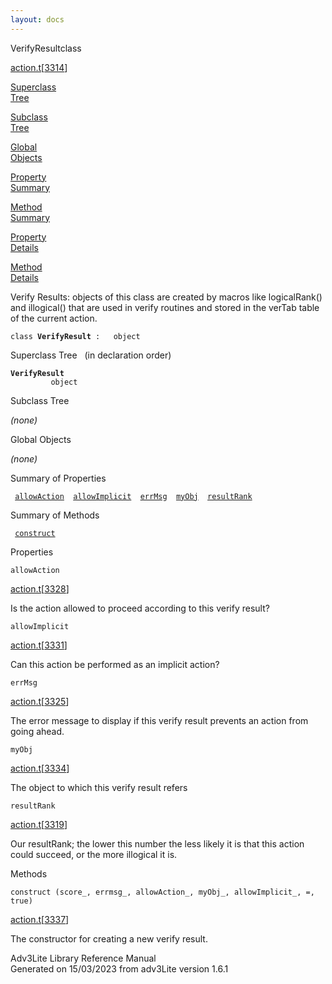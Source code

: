 ```yaml
---
layout: docs
---
```

<span class="title">VerifyResult</span><span class="type">class</span>

[action.t](../file/action.t.html)\[[3314](../source/action.t.html#3314)\]

[Superclass  
Tree](#_SuperClassTree_)

[Subclass  
Tree](#_SubClassTree_)

[Global  
Objects](#_ObjectSummary_)

[Property  
Summary](#_PropSummary_)

[Method  
Summary](#_MethodSummary_)

[Property  
Details](#_Properties_)

[Method  
Details](#_Methods_)

<div class="fdesc">

Verify Results: objects of this class are created by macros like
logicalRank() and illogical() that are used in verify routines and
stored in the verTab table of the current action.

`class `**`VerifyResult`**` :   object`

</div>

<span id="_SuperClassTree_"></span>

<div class="mjhd">

<span class="hdln">Superclass Tree</span>   (in declaration order)

</div>

**`VerifyResult`**  
`         object`  
<span id="_SubClassTree_"></span>

<div class="mjhd">

<span class="hdln">Subclass Tree</span>  

</div>

*(none)* <span id="_ObjectSummary_"></span>

<div class="mjhd">

<span class="hdln">Global Objects</span>  

</div>

*(none)* <span id="_PropSummary_"></span>

<div class="mjhd">

<span class="hdln">Summary of Properties</span>  

</div>

` `[`allowAction`](#allowAction)`  `[`allowImplicit`](#allowImplicit)`  `[`errMsg`](#errMsg)`  `[`myObj`](#myObj)`  `[`resultRank`](#resultRank)`  `

<span id="_MethodSummary_"></span>

<div class="mjhd">

<span class="hdln">Summary of Methods</span>  

</div>

` `[`construct`](#construct)`  `

<span id="_Properties_"></span>

<div class="mjhd">

<span class="hdln">Properties</span>  

</div>

<span id="allowAction"></span>

`allowAction`

[action.t](../file/action.t.html)\[[3328](../source/action.t.html#3328)\]

<div class="desc">

Is the action allowed to proceed according to this verify result?

</div>

<span id="allowImplicit"></span>

`allowImplicit`

[action.t](../file/action.t.html)\[[3331](../source/action.t.html#3331)\]

<div class="desc">

Can this action be performed as an implicit action?

</div>

<span id="errMsg"></span>

`errMsg`

[action.t](../file/action.t.html)\[[3325](../source/action.t.html#3325)\]

<div class="desc">

The error message to display if this verify result prevents an action
from going ahead.

</div>

<span id="myObj"></span>

`myObj`

[action.t](../file/action.t.html)\[[3334](../source/action.t.html#3334)\]

<div class="desc">

The object to which this verify result refers

</div>

<span id="resultRank"></span>

`resultRank`

[action.t](../file/action.t.html)\[[3319](../source/action.t.html#3319)\]

<div class="desc">

Our resultRank; the lower this number the less likely it is that this
action could succeed, or the more illogical it is.

</div>

<span id="_Methods_"></span>

<div class="mjhd">

<span class="hdln">Methods</span>  

</div>

<span id="construct"></span>

`construct (score_, errmsg_, allowAction_, myObj_, allowImplicit_, =, true)`

[action.t](../file/action.t.html)\[[3337](../source/action.t.html#3337)\]

<div class="desc">

The constructor for creating a new verify result.

</div>

<div class="ftr">

Adv3Lite Library Reference Manual  
Generated on 15/03/2023 from adv3Lite version 1.6.1

</div>
